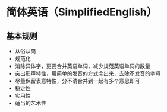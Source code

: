 # 简体英语（SimplifiedEnglish）

## 基本规则

 - 从俗从简
 - 规范化
 - 消除异体字，更要合并英语单词，减少规范英语单词的数量
 - 突出形声特性，用简单的发音的方式念出来，去除不发音的字母
 - 尽量保留表意特性，分不清合并到一起有多个意思即可
 - 稳定性
 - 实用性
 - 适当的艺术性
